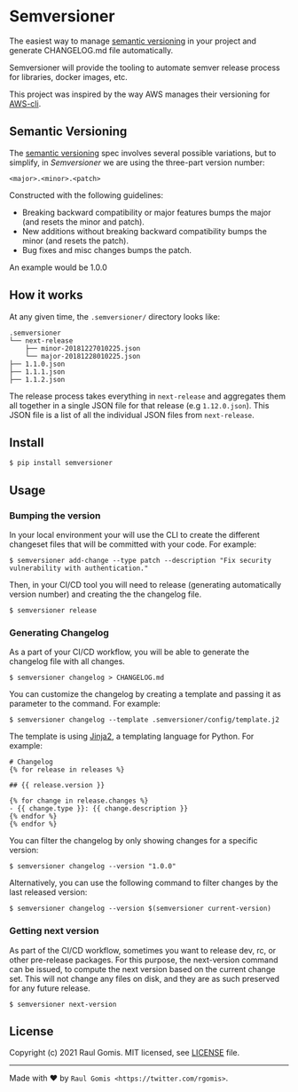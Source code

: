 # Semversioner
The easiest way to manage [semantic versioning](https://semver.org/) in your project and generate CHANGELOG.md file automatically. 

Semversioner will provide the tooling to automate semver release process for libraries, docker images, etc. 

This project was inspired by the way AWS manages their versioning for [AWS-cli](https://github.com/aws/aws-cli/).

## Semantic Versioning
The [semantic versioning](https://semver.org/) spec involves several possible variations, but to simplify, in _Semversioner_ we are using the three-part version number:

`<major>.<minor>.<patch>`

Constructed with the following guidelines:
- Breaking backward compatibility or major features bumps the major (and resets the minor and patch).
- New additions without breaking backward compatibility bumps the minor (and resets the patch).
- Bug fixes and misc changes bumps the patch.

An example would be 1.0.0

## How it works

At any given time, the ``.semversioner/`` directory looks like:

    .semversioner
    └── next-release
        ├── minor-20181227010225.json
        └── major-20181228010225.json
    ├── 1.1.0.json
    ├── 1.1.1.json
    ├── 1.1.2.json

The release process takes everything in ``next-release`` and aggregates them all together in a single JSON file for that release (e.g ``1.12.0.json``).  This
JSON file is a list of all the individual JSON files from ``next-release``.

## Install

```shell
$ pip install semversioner
```

## Usage

### Bumping the version

In your local environment your will use the CLI to create the different changeset files that will be committed with your code. For example:
```shell
$ semversioner add-change --type patch --description "Fix security vulnerability with authentication."
```

Then, in your CI/CD tool you will need to release (generating automatically version number) and creating the the changelog file. 
```shell
$ semversioner release
```

### Generating Changelog

As a part of your CI/CD workflow, you will be able to generate the changelog file with all changes.

```shell
$ semversioner changelog > CHANGELOG.md
```

You can customize the changelog by creating a template and passing it as parameter to the command. For example:

```shell
$ semversioner changelog --template .semversioner/config/template.j2
```

The template is using [Jinja2](https://jinja.palletsprojects.com/en/2.11.x/), a templating language for Python. For example:

```
# Changelog
{% for release in releases %}

## {{ release.version }}

{% for change in release.changes %}
- {{ change.type }}: {{ change.description }}
{% endfor %}
{% endfor %}

```

You can filter the changelog by only showing changes for a specific version:

```shell
$ semversioner changelog --version "1.0.0"
```

Alternatively, you can use the following command to filter changes by the last released version:

```shell
$ semversioner changelog --version $(semversioner current-version)
```
### Getting next version

As part of the CI/CD workflow, sometimes you want to release dev, rc, or other pre-release packages. For this purpose, 
the next-version command can be issued, to compute the next version based on the current change set. This will
not change any files on disk, and they are as such preserved for any future release.

```shell
$ semversioner next-version
```


## License
Copyright (c) 2021 Raul Gomis.
MIT licensed, see [LICENSE](LICENSE) file.

---
Made with ♥ by `Raul Gomis <https://twitter.com/rgomis>`.
